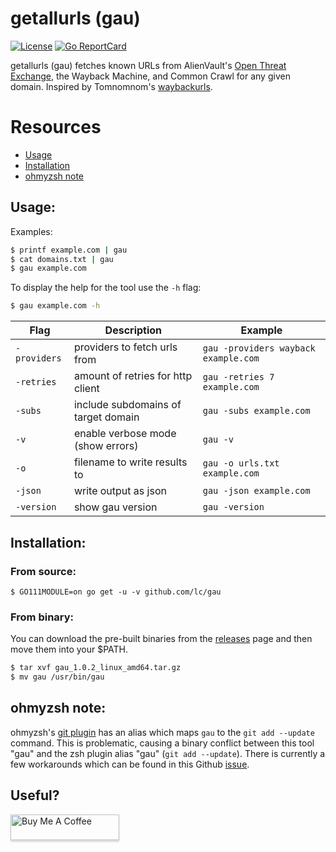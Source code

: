 # getallurls (gau)
[![License](https://img.shields.io/badge/license-MIT-_red.svg)](https://opensource.org/licenses/MIT)
[![Go ReportCard](https://goreportcard.com/badge/github.com/lc/gau)](https://goreportcard.com/report/github.com/lc/gau)

getallurls (gau) fetches known URLs from AlienVault's [Open Threat Exchange](https://otx.alienvault.com), the Wayback Machine, and Common Crawl for any given domain. Inspired by Tomnomnom's [waybackurls](https://github.com/tomnomnom/waybackurls).

# Resources
- [Usage](#usage)
- [Installation](#installation)
- [ohmyzsh note](#ohmyzsh-note)

## Usage:
Examples:

```bash
$ printf example.com | gau
$ cat domains.txt | gau
$ gau example.com
```

To display the help for the tool use the `-h` flag:

```bash
$ gau example.com -h
```

| Flag | Description | Example |
|------|-------------|---------|
| `-providers` | providers to fetch urls from | `gau -providers wayback example.com` |
| `-retries` | amount of retries for http client | `gau -retries 7 example.com` |
| `-subs` | include subdomains of target domain | `gau -subs example.com` |
| `-v` | enable verbose mode (show errors) | `gau -v` |
| `-o` | filename to write results to | `gau -o urls.txt example.com` | 
| `-json` | write output as json | `gau -json example.com` |
| `-version` | show gau version | `gau -version` |



## Installation:
### From source:
```
$ GO111MODULE=on go get -u -v github.com/lc/gau
```

### From binary:
You can download the pre-built binaries from the [releases](https://github.com/lc/gau/releases/) page and then move them into your $PATH.

```bash
$ tar xvf gau_1.0.2_linux_amd64.tar.gz
$ mv gau /usr/bin/gau
```

## ohmyzsh note:
ohmyzsh's [git plugin](https://github.com/ohmyzsh/ohmyzsh/tree/master/plugins/git) has an alias which maps `gau` to the `git add --update` command. This is problematic, causing a binary conflict between this tool "gau" and the zsh plugin alias "gau" (`git add --update`). There is currently a few workarounds which can be found in this Github [issue](https://github.com/lc/gau/issues/8). 


## Useful?

<a href="http://buymeacoff.ee/cdl" target="_blank"><img src="https://www.buymeacoffee.com/assets/img/custom_images/orange_img.png" alt="Buy Me A Coffee" style="height: 41px !important;width: 174px !important;box-shadow: 0px 3px 2px 0px rgba(190, 190, 190, 0.5) !important;-webkit-box-shadow: 0px 3px 2px 0px rgba(190, 190, 190, 0.5) !important;" ></a>
